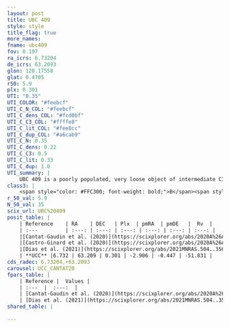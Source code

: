 ```yaml
---
layout: post
title: UBC 409
style: style
title_flag: true
more_names: 
fname: ubc409
fov: 0.197
ra_icrs: 6.73204
de_icrs: 63.2093
glon: 120.17558
glat: 0.4705
r50: 5.9
plx: 0.301
UTI: "0.35"
UTI_COLOR: "#feebcf"
UTI_C_N_COL: "#feebcf"
UTI_C_dens_COL: "#fcd0bf"
UTI_C_C3_COL: "#ffffe8"
UTI_C_lit_COL: "#fee8cc"
UTI_C_dup_COL: "#a6cab9"
UTI_C_N: 0.35
UTI_C_dens: 0.22
UTI_C_C3: 0.5
UTI_C_lit: 0.33
UTI_C_dup: 1.0
UTI_summary: |
    UBC 409 is a poorly populated, very loose object of intermediate C3 quality. It is poorly studied in the literature.
class3: |
    <span style="color: #FFC300; font-weight: bold;">B</span><span style="color: #FFC300; font-weight: bold;">B</span>
r_50_val: 5.9
N_50_val: 35
scix_url: UBC%20409
posit_table: |
    | Reference    | RA    | DEC   | Plx  | pmRA  | pmDE   |  Rv  |
    | :---         | :---: | :---: | :---: | :---: | :---: | :---: |
    |[Cantat-Gaudin et al. (2020)](https://scixplorer.org/abs/2020A%26A...640A...1C) | 6.701 | 63.208 | 0.3 | -2.914 | -0.399 | -- |
    |[Castro-Ginard et al. (2020)](https://scixplorer.org/abs/2020A%26A...635A..45C) | 6.696 | 63.231 | 0.303 | -2.914 | -0.4 | -- |
    |[Dias et al. (2021)](https://scixplorer.org/abs/2021MNRAS.504..356D) | 6.756 | 63.234 | 0.297 | -2.905 | -0.421 | -59.371 |
    | **UCC** |6.732 | 63.209 | 0.301 | -2.906 | -0.447 | -51.831 | 
cds_radec: 6.73204,+63.2093
carousel: UCC_CANTAT20
fpars_table: |
    | Reference |  Values |
    | :---  |  :---:  |
    | [Cantat-Gaudin et al. (2020)](https://scixplorer.org/abs/2020A%26A...640A...1C) | `AVNN=1.05, DMNN=12.41, AgeNN=8.3` |
    | [Dias et al. (2021)](https://scixplorer.org/abs/2021MNRAS.504..356D) | `Av=1.951, Dist=2918, logage=7.134, [Fe/H]=-0.098` |
shared_table: |
    
---
```

